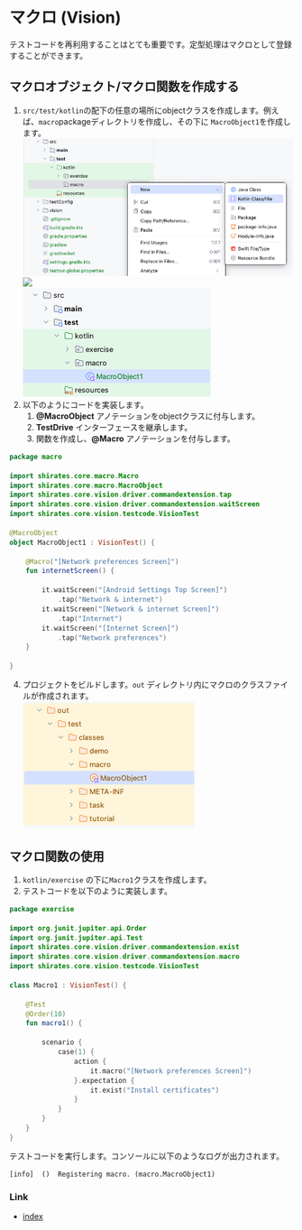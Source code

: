 # マクロ (Vision)

テストコードを再利用することはとても重要です。定型処理はマクロとして登録することができます。

## マクロオブジェクト/マクロ関数を作成する

1. `src/test/kotlin`の配下の任意の場所にobjectクラスを作成します。例えば、`macro`packageディレクトリを作成し、その下に
   `MacroObject1`を作成します。<br>![](_images/creating_macro_object.png)
   <br>![](../_images/creating_macro_object.png)<br>![](_images/macro_object.png)
2. 以下のようにコードを実装します。
    1. **@MacroObject** アノテーションをobjectクラスに付与します。
    2. **TestDrive** インターフェースを継承します。
    3. 関数を作成し、**@Macro** アノテーションを付与します。

```kotlin
package macro

import shirates.core.macro.Macro
import shirates.core.macro.MacroObject
import shirates.core.vision.driver.commandextension.tap
import shirates.core.vision.driver.commandextension.waitScreen
import shirates.core.vision.testcode.VisionTest

@MacroObject
object MacroObject1 : VisionTest() {

    @Macro("[Network preferences Screen]")
    fun internetScreen() {

        it.waitScreen("[Android Settings Top Screen]")
            .tap("Network & internet")
        it.waitScreen("[Network & internet Screen]")
            .tap("Internet")
        it.waitScreen("[Internet Screen]")
            .tap("Network preferences")
    }

}
```

4. プロジェクトをビルドします。`out` ディレクトリ内にマクロのクラスファイルが作成されます。
   <br>![](_images/macro_object_class_file.png)

## マクロ関数の使用

1. `kotlin/exercise` の下に`Macro1`クラスを作成します。
2. テストコードを以下のように実装します。

```kotlin
package exercise

import org.junit.jupiter.api.Order
import org.junit.jupiter.api.Test
import shirates.core.vision.driver.commandextension.exist
import shirates.core.vision.driver.commandextension.macro
import shirates.core.vision.testcode.VisionTest

class Macro1 : VisionTest() {

    @Test
    @Order(10)
    fun macro1() {

        scenario {
            case(1) {
                action {
                    it.macro("[Network preferences Screen]")
                }.expectation {
                    it.exist("Install certificates")
                }
            }
        }
    }
}
```

テストコードを実行します。コンソールに以下のようなログが出力されます。

```
[info]	()	Registering macro. (macro.MacroObject1)
```

### Link

- [index](../../../index_ja.md)

